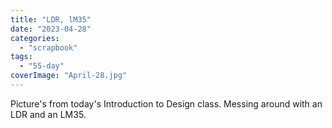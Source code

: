 ```yaml
---
title: "LDR, lM35"
date: "2023-04-28"
categories: 
  - "scrapbook"
tags: 
  - "55-day"
coverImage: "April-28.jpg"
---
```

<!--more-->

Picture's from today's Introduction to Design class. Messing around with an LDR and an LM35.
